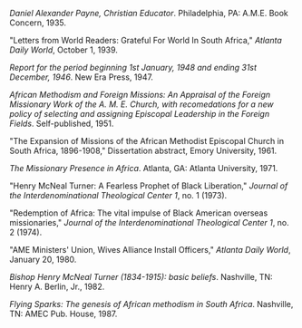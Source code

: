 *Daniel Alexander Payne, Christian Educator*. Philadelphia, PA: A.M.E. Book Concern, 1935.

"Letters from World Readers: Grateful For World In South Africa," *Atlanta Daily World*, October 1, 1939. 

*Report for the period beginning 1st January, 1948 and ending 31st December, 1946*. New Era Press, 1947.

*African Methodism and Foreign Missions: An Appraisal of the Foreign Missionary Work of the A. M. E. Church, with recomedations for a new policy of selecting and assigning Episcopal Leadership in the Foreign Fields*. Self-published, 1951.

"The Expansion of Missions of the African Methodist Episcopal Church in South Africa, 1896-1908," Dissertation abstract, Emory University, 1961.

*The Missionary Presence in Africa*. Atlanta, GA: Atlanta University, 1971. 

"Henry McNeal Turner: A Fearless Prophet of Black Liberation," *Journal of the Interdenominational Theological Center 1*, no. 1 (1973).

"Redemption of Africa: The vital impulse of Black American overseas missionaries," *Journal of the Interdenominational Theological Center 1*, no. 2 (1974).

"AME Ministers' Union, Wives Alliance Install Officers," *Atlanta Daily World*, January 20, 1980. 

*Bishop Henry McNeal Turner (1834-1915): basic beliefs*. Nashville, TN: Henry A. Berlin, Jr., 1982. 

*Flying Sparks: The genesis of African methodism in South Africa*. Nashville, TN: AMEC Pub. House, 1987.
